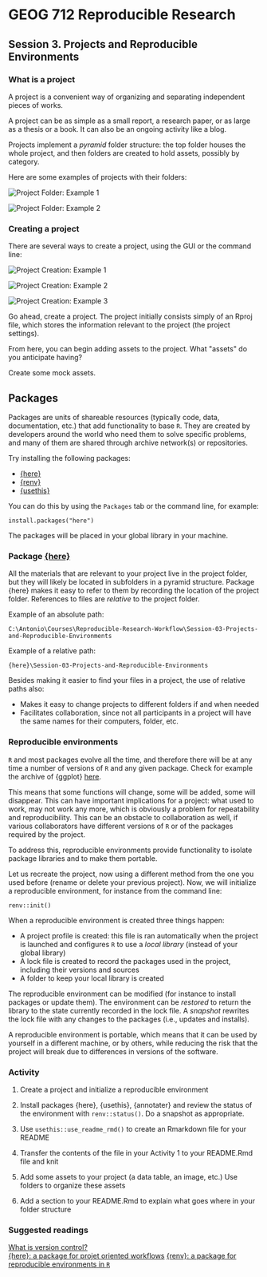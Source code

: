 # GEOG 712 Reproducible Research

## Session 3. Projects and Reproducible Environments

### What is a project

A project is a convenient way of organizing and separating independent pieces of works.

A project can be as simple as a small report, a research paper, or as large as a thesis or a book. It can also be an ongoing activity like a blog. 

Projects implement a _pyramid_ folder structure: the top folder houses the whole project, and then folders are created to hold assets, possibly by category. 

Here are some examples of projects with their folders:  
  
![**Project Folder: Example 1**](Session-03-Figure-01.gif)  
    
  
![**Project Folder: Example 2**](Session-03-Figure-02.jpg)  
  
### Creating a project

There are several ways to create a project, using the GUI or the command line:

![**Project Creation: Example 1**](Session-03-Figure-03.png)  
  
![**Project Creation: Example 2**](Session-03-Figure-04.png)  
  
![**Project Creation: Example 3**](Session-03-Figure-05.png)  
  
Go ahead, create a project. The project initially consists simply of an Rproj file, which stores the information relevant to the project (the project settings).  
  
From here, you can begin adding assets to the project. What "assets" do you anticipate having?  

Create some mock assets.

## Packages

Packages are units of shareable resources (typically code, data, documentation, etc.) that add functionality to base `R`. They are created by developers around the world who need them to solve specific problems, and many of them are shared through archive network(s) or repositories.

Try installing the following packages:

- [{here}](https://here.r-lib.org/)
- [{renv}](https://rstudio.github.io/renv/)
- [{usethis}](https://usethis.r-lib.org/)

You can do this by using the `Packages` tab or the command line, for example:  
```
install.packages("here")
```

The packages will be placed in your global library in your machine.

### Package [{here}](https://here.r-lib.org/)

All the materials that are relevant to your project live in the project folder, but they will likely be located in subfolders in a pyramid structure. Package {here} makes it easy to refer to them by recording the location of the project folder. References to files are _relative_ to the project folder.

Example of an absolute path:  
```
C:\Antonio\Courses\Reproducible-Research-Workflow\Session-03-Projects-and-Reproducible-Environments
```
  
Example of a relative path:  
```
{here}\Session-03-Projects-and-Reproducible-Environments
```

Besides making it easier to find your files in a project, the use of relative paths also:

- Makes it easy to change projects to different folders if and when needed  
- Facilitates collaboration, since not all participants in a project will have the same names for their computers, folder, etc.   
  
### Reproducible environments

`R` and most packages evolve all the time, and therefore there will be at any time a number of versions of `R` and any given package. Check for example the archive of {ggplot} [here](https://cran.r-project.org/src/contrib/Archive/ggplot2/).

This means that some functions will change, some will be added, some will disappear. This can have important implications for a project: what used to work, may not work any more, which is obviously a problem for repeatability and reproducibility. This can be an obstacle to collaboration as well, if various collaborators have different versions of `R` or of the packages required by the project.

To address this, reproducible environments provide functionality to isolate package libraries and to make them portable.

Let us recreate the project, now using a different method from the one you used before (rename or delete your previous project). Now, we will initialize a reproducible environment, for instance from the command line:  
```
renv::init()
```  
  
When a reproducible environment is created three things happen:

- A project profile is created: this file is ran automatically when the project is launched and configures `R` to use a _local library_ (instead of your global library)  
- A lock file is created to record the packages used in the project, including their versions and sources  
- A folder to keep your local library is created  
  
The reproducible environment can be modified (for instance to install packages or update them).  The environment can be _restored_ to return the library to the state currently recorded in the lock file. A _snapshot_ rewrites the lock file with any changes to the packages (i.e., updates and installs).

A reproducible environment is portable, which means that it can be used by yourself in a different machine, or by others, while reducing the risk that the project will break due to differences in versions of the software.  
  
### Activity

1. Create a project and initialize a reproducible environment

1. Install packages {here}, {usethis}, {annotater} and review the status of the environment with `renv::status()`. Do a snapshot as appropriate.

1. Use `usethis::use_readme_rmd()` to create an Rmarkdown file for your README

1. Transfer the contents of the file in your Activity 1 to your README.Rmd file and knit

1. Add some assets to your project (a data table, an image, etc.) Use folders to organize these assets

1. Add a section to your README.Rmd to explain what goes where in your folder structure

### Suggested readings

[What is version control?](https://intro2r.com/rsprojs.html)  
[{here}: a package for projet oriented workflows](https://here.r-lib.org/)
[{renv}: a package for reproducible environments in `R`](https://rstudio.github.io/renv/index.html)  
